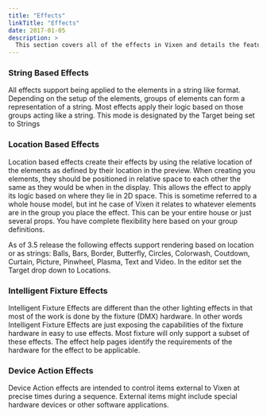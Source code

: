 ```yaml
---
title: "Effects"
linkTitle: "Effects"
date: 2017-01-05
description: >
  This section covers all of the effects in Vixen and details the features and how to use them.
---
```


### String Based Effects ###

All effects support being applied to the elements in a string like format. Depending on the setup of the elements, groups of elements can form a representation of a string. Most effects apply their logic based on those groups acting like a string. This mode is designated by the Target being set to Strings

### Location Based Effects ###

Location based effects create their effects by using the relative location of the elements as defined by their location in the preview. When creating you elements, they should be positioned in relative space to each other the same as they would be when in the display. This allows the effect to apply its logic based on where they lie in 2D space. This is sometime referred to a whole house model, but int he case of Vixen it relates to whatever elements are in the group you place the effect. This can be your entire house or just several props. You have complete flexibility here based on your group definitions.

As of 3.5 release the following effects support rendering based on location or as strings: Balls, Bars, Border, Butterfly, Circles, Colorwash, Coutdown, Curtain, Picture, Pinwheel, Plasma, Text and Video. In the editor set the Target drop down to Locations.

### Intelligent Fixture Effects ###

Intelligent Fixture Effects are different than the other lighting effects in that most of the work is done by the fixture (DMX) hardware.  In other words Intelligent Fixture Effects are just exposing the
capabilities of the fixture hardware in easy to use effects.  Most fixture will only support a subset of these effects.  The effect help pages identify the requirements of the hardware for the effect
to be applicable.

### Device Action Effects ###

Device Action effects are intended to control items external to Vixen at precise times during a sequence.  External items might include special hardware devices or other software applications.



